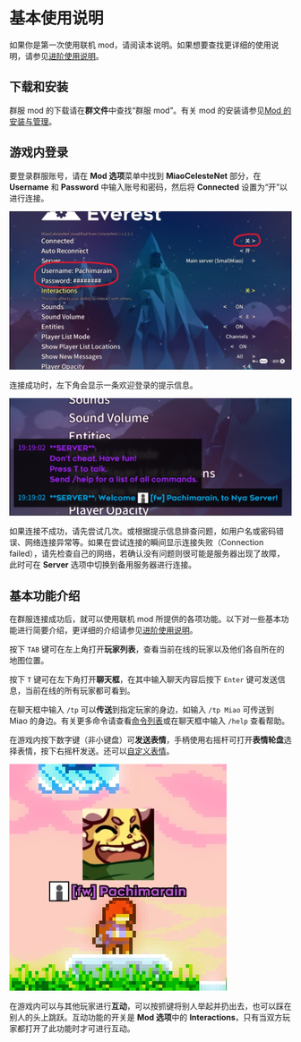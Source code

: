 # 基本使用说明

如果你是第一次使用联机 mod，请阅读本说明。如果想要查找更详细的使用说明，请参见[进阶使用说明](zh-cn/CelesteServer/Advanced_usage.md)。

## 下载和安装

群服 mod 的下载请在**群文件**中查找“群服 mod”。有关 mod 的安装请参见[Mod 的安装与管理](zh-cn/Celeste/Mods/Everest_and_mod.md?id=mod-的安装与管理)。

## 游戏内登录

要登录群服账号，请在 **Mod 选项**菜单中找到 **MiaoCelesteNet** 部分，在 **Username** 和 **Password** 中输入账号和密码，然后将 **Connected** 设置为“开”以进行连接。

![选项菜单](../../img/CelesteServer/Options_menu.jpg)

连接成功时，左下角会显示一条欢迎登录的提示信息。

![提示信息](../../img/CelesteServer/Connected_message.jpg)

如果连接不成功，请先尝试几次。或根据提示信息排查问题，如用户名或密码错误、网络连接异常等。如果在尝试连接的瞬间显示连接失败（Connection failed），请先检查自己的网络，若确认没有问题则很可能是服务器出现了故障，此时可在 **Server** 选项中切换到备用服务器进行连接。

## 基本功能介绍

在群服连接成功后，就可以使用联机 mod 所提供的各项功能。以下对一些基本功能进行简要介绍，更详细的介绍请参见[进阶使用说明](zh-cn/CelesteServer/Advanced_usage.md)。

按下 `TAB` 键可在左上角打开**玩家列表**，查看当前在线的玩家以及他们各自所在的地图位置。

按下 `T` 键可在左下角打开**聊天框**，在其中输入聊天内容后按下 `Enter` 键可发送信息，当前在线的所有玩家都可看到。

在聊天框中输入 `/tp` 可以**传送**到指定玩家的身边，如输入 `/tp Miao` 可传送到 Miao 的身边。有关更多命令请查看[命令列表](zh-cn/CelesteServer/Advanced_usage.md?id=命令列表)或在聊天框中输入 `/help` 查看帮助。

在游戏内按下数字键（非小键盘）可**发送表情**，手柄使用右摇杆可打开**表情轮盘**选择表情，按下右摇杆发送。还可以[自定义表情](zh-cn/CelesteServer/Advanced_usage.md?id=自定义表情)。

![表情](../../img/CelesteServer/Emote.jpg)

在游戏内可以与其他玩家进行**互动**，可以按抓键将别人举起并扔出去，也可以踩在别人的头上跳跃。互动功能的开关是 **Mod 选项**中的 **Interactions**，只有当双方玩家都打开了此功能时才可进行互动。
